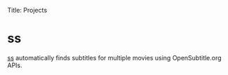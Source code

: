 Title: Projects

# ss #

[ss](https://github.com/nicoddemus/ss) automatically finds subtitles for multiple movies using OpenSubtitle.org APIs.
